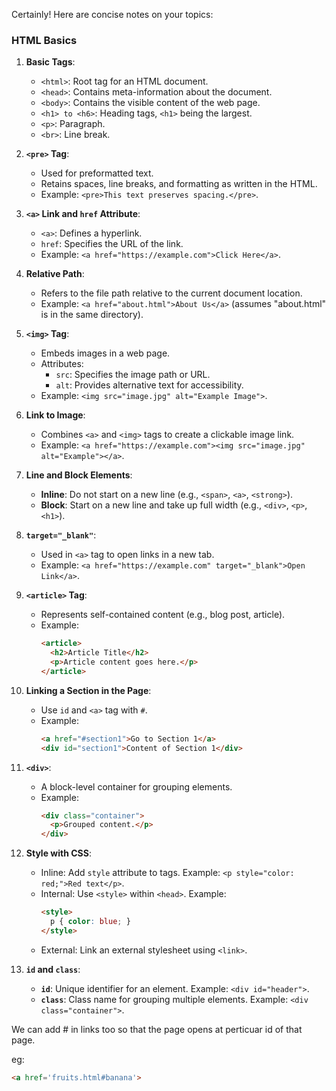 Certainly! Here are concise notes on your topics:

### HTML Basics
1. **Basic Tags**:
   - `<html>`: Root tag for an HTML document.
   - `<head>`: Contains meta-information about the document.
   - `<body>`: Contains the visible content of the web page.
   - `<h1> to <h6>`: Heading tags, `<h1>` being the largest.
   - `<p>`: Paragraph.
   - `<br>`: Line break.

2. **`<pre>` Tag**:
   - Used for preformatted text.
   - Retains spaces, line breaks, and formatting as written in the HTML.
   - Example: `<pre>This text preserves spacing.</pre>`.

3. **`<a>` Link and `href` Attribute**:
   - `<a>`: Defines a hyperlink.
   - `href`: Specifies the URL of the link.
   - Example: `<a href="https://example.com">Click Here</a>`.

4. **Relative Path**:
   - Refers to the file path relative to the current document location.
   - Example: `<a href="about.html">About Us</a>` (assumes "about.html" is in the same directory).

5. **`<img>` Tag**:
   - Embeds images in a web page.
   - Attributes:
     - `src`: Specifies the image path or URL.
     - `alt`: Provides alternative text for accessibility.
   - Example: `<img src="image.jpg" alt="Example Image">`.

6. **Link to Image**:
   - Combines `<a>` and `<img>` tags to create a clickable image link.
   - Example: `<a href="https://example.com"><img src="image.jpg" alt="Example"></a>`.

7. **Line and Block Elements**:
   - **Inline**: Do not start on a new line (e.g., `<span>`, `<a>`, `<strong>`).
   - **Block**: Start on a new line and take up full width (e.g., `<div>`, `<p>`, `<h1>`).

8. **`target="_blank"`**:
   - Used in `<a>` tag to open links in a new tab.
   - Example: `<a href="https://example.com" target="_blank">Open Link</a>`.

9. **`<article>` Tag**:
   - Represents self-contained content (e.g., blog post, article).
   - Example: 
     ```html
     <article>
       <h2>Article Title</h2>
       <p>Article content goes here.</p>
     </article>
     ```

10. **Linking a Section in the Page**:
    - Use `id` and `<a>` tag with `#`.
    - Example:
      ```html
      <a href="#section1">Go to Section 1</a>
      <div id="section1">Content of Section 1</div>
      ```

11. **`<div>`**:
    - A block-level container for grouping elements.
    - Example:
      ```html
      <div class="container">
        <p>Grouped content.</p>
      </div>
      ```

12. **Style with CSS**:
    - Inline: Add `style` attribute to tags.
      Example: `<p style="color: red;">Red text</p>`.
    - Internal: Use `<style>` within `<head>`.
      Example:
      ```html
      <style>
        p { color: blue; }
      </style>
      ```
    - External: Link an external stylesheet using `<link>`.

13. **`id` and `class`**:
    - **`id`**: Unique identifier for an element. Example: `<div id="header">`.
    - **`class`**: Class name for grouping multiple elements. Example: `<div class="container">`.

   
   We can add # in links too so that the page opens at perticuar id of that page.

   eg:
   ```html
   <a href='fruits.html#banana'>
   ```

